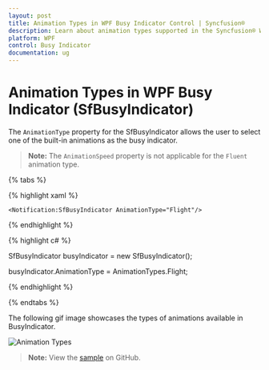 ```yaml
---
layout: post
title: Animation Types in WPF Busy Indicator Control | Syncfusion®
description: Learn about animation types supported in the Syncfusion® WPF Busy Indicator (SfBusyIndicator) control.
platform: WPF
control: Busy Indicator
documentation: ug
---
```


# Animation Types in WPF Busy Indicator (SfBusyIndicator)

The `AnimationType` property for the SfBusyIndicator allows the user to select one of the built-in animations as the busy indicator.

> **Note:** The `AnimationSpeed` property is not applicable for the `Fluent` animation type.

{% tabs %}

{% highlight xaml %}

<Grid Background="CornflowerBlue">

    <Notification:SfBusyIndicator AnimationType="Flight"/>

</Grid>

{% endhighlight  %}

{% highlight c# %}

SfBusyIndicator busyIndicator = new SfBusyIndicator();

busyIndicator.AnimationType = AnimationTypes.Flight;

{% endhighlight  %}

{% endtabs %}

The following gif image showcases the types of animations available in BusyIndicator.

![Animation Types](AnimationTypes_images/BusyIndicator-animation-video.gif)

> **Note:** View the [sample](https://github.com/SyncfusionExamples/wpf-BusyIndicator-Sample) on GitHub.
